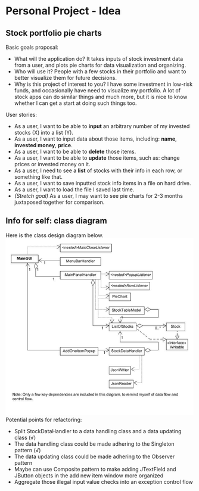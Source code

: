 # Personal Project - Idea

## Stock portfolio pie charts

Basic goals proposal:
- What will the application do? It takes inputs of stock investment data from a user, and plots pie charts for data visualization and organizing.
- Who will use it? People with a few stocks in their portfolio and want to better visualize them for future decisions.
- Why is this project of interest to you? I have some investment in low-risk funds, and occasionally have need to visualize my portfolio. A lot of stock apps can do similar things and much more, but it is nice to know whether I can get a start at doing such things too.

User stories:
- As a user, I want to be able to **input** an arbitrary number of my invested stocks (X) into a list (Y).
- As a user, I want to input data about those items, including: **name**, **invested money**, **price**.
- As a user, I want to be able to **delete** those items.
- As a user, I want to be able to **update** those items, such as: change prices or invested money on it.
- As a user, I need to see a **list** of stocks with their info in each row, or something like that.
- As a user, I want to save inputted stock info items in a file on hard drive.
- As a user, I want to load the file I saved last time.
- *(Stretch goal)* As a user, I may want to see pie charts for 2-3 months juxtaposed together for comparison.

## Info for self: class diagram
Here is the class design diagram below.
<br /> ![image01](/UML_Design_Diagram.jpg)
<br /> Potential points for refactoring:
- Split StockDataHandler to a data handling class and a data updating class (√)
- The data handling class could be made adhering to the Singleton pattern (√)
- The data updating class could be made adhering to the Observer pattern
- Maybe can use Composite pattern to make adding JTextField and JButton objects in the add new item window more organized
- Aggregate those illegal input value checks into an exception control flow